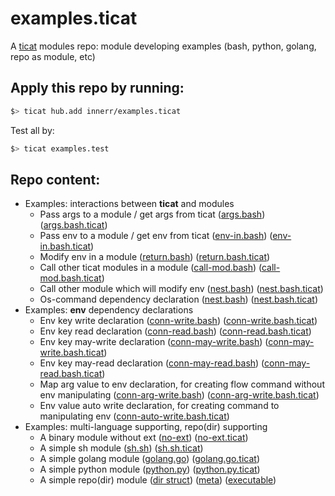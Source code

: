 # examples.ticat
A [ticat](https://github.com/innerr/ticat) modules repo:
module developing examples (bash, python, golang, repo as module, etc)

## Apply this repo by running:
```bash
$> ticat hub.add innerr/examples.ticat
```

Test all by:
```bash
$> ticat examples.test
```

## Repo content:
* Examples: interactions between **ticat** and modules
    - Pass args to a module / get args from ticat ([args.bash](./examples/args.bash)) ([args.bash.ticat](./examples/args.bash.ticat))
    - Pass env to a module / get env from ticat ([env-in.bash](./examples/env-in.bash)) ([env-in.bash.ticat](./examples/env-in.bash.ticat))
    - Modify env in a module ([return.bash](./examples/return.bash)) ([return.bash.ticat](./examples/return.bash.ticat))
    - Call other ticat modules in a module ([call-mod.bash](./examples/call-mod.bash)) ([call-mod.bash.ticat](./examples/call-mod.bash.ticat))
    - Call other module which will modify env ([nest.bash](./examples/nest.bash)) ([nest.bash.ticat](./examples/nest.bash.ticat))
    - Os-command dependency declaration ([nest.bash](./examples/nest.bash)) ([nest.bash.ticat](./examples/nest.bash.ticat))
* Examples: **env** dependency declarations
    - Env key write declaration ([conn-write.bash](./examples/conn-write.bash)) ([conn-write.bash.ticat](./examples/conn-write.bash.ticat))
    - Env key read declaration ([conn-read.bash](./examples/conn-read.bash)) ([conn-read.bash.ticat](./examples/conn-read.bash.ticat))
    - Env key may-write declaration ([conn-may-write.bash](./examples/conn-may-write.bash)) ([conn-may-write.bash.ticat](./examples/conn-may-write.bash.ticat))
    - Env key may-read declaration ([conn-may-read.bash](./examples/conn-may-read.bash)) ([conn-may-read.bash.ticat](./examples/conn-may-read.bash.ticat))
    - Map arg value to env declaration, for creating flow command without env manipulating  ([conn-arg-write.bash](./examples/conn-arg-write.bash)) ([conn-arg-write.bash.ticat](./examples/conn-arg-write.bash.ticat))
    - Env value auto write declaration, for creating command to manipulating env ([conn-auto-write.bash.ticat](./examples/conn-auto-write.bash.ticat))
* Examples: multi-language supporting, repo(dir) supporting
    - A binary module without ext ([no-ext](./examples/no-ext)) ([no-ext.ticat](./examples/no-ext.ticat))
    - A simple sh module ([sh.sh](./examples/sh.sh)) ([sh.sh.ticat](./examples/sh.sh.ticat))
    - A simple golang module ([golang.go](./examples/golang.go)) ([golang.go.ticat](./examples/golang.go.ticat))
    - A simple python module ([python.py](./examples/python.py)) ([python.py.ticat](./examples/python.py.ticat))
    - A simple repo(dir) module ([dir struct](./examples/repository)) ([meta](./examples/repository.ticat)) ([executable](./examples/repository/script/run.sh))
